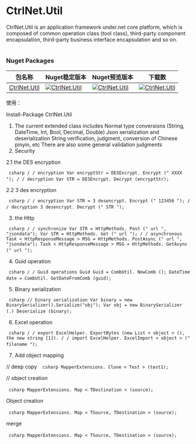 # CtrlNet.Util
CtrlNet.Util is an application framework under.net core platform, which is composed of common operation class (tool class), third-party component encapsulation, third-party business interface encapsulation and so on.
#
### Nuget Packages
| 包名称                                                         | Nuget稳定版本                                                                                                       | Nuget预览版本                                                                                                          | 下载数                                                                                                               |
|----------------------------------------------------------------|---------------------------------------------------------------------------------------------------------------------|------------------------------------------------------------------------------------------------------------------------|----------------------------------------------------------------------------------------------------------------------|
| [CtrlNet.Util](https://www.nuget.org/packages/CtrlNet.Util/) | [![CtrlNet.Util](https://img.shields.io/nuget/v/CtrlNet.Util.svg)](https://www.nuget.org/packages/CtrlNet.Util/) | [![CtrlNet.Util](https://img.shields.io/nuget/vpre/CtrlNet.Util.svg)](https://www.nuget.org/packages/CtrlNet.Util/) | [![CtrlNet.Util](https://img.shields.io/nuget/dt/CtrlNet.Util.svg)](https://www.nuget.org/packages/CtrlNet.Util/) |                                  

使用：

Install-Package CtrlNet.Util

1. The current extended class includes
Normal type conversions (String, DateTime, Int, Bool, Decimal, Double)
Json serialization and deserialization
String verification, judgment, conversion of Chinese pinyin, etc
There are also some general validation judgments
2. Security

2.1 the DES encryption

` ` ` csharp
/ / encryption
Var encryptStr = DESEncrypt. Encrypt (" XXXX ");
/ / decryption
Var STR = DESEncrypt. Decrypt (encryptStr);
` ` `

2.2 3 des encryption

` ` ` csharp
/ / encryption
Var STR = 3 desencrypt. Encrypt (" 123456 ");
/ / decryption
3 desencrypt. Decrypt (" STR ");
` ` `

3. the Http

` ` ` csharp
/ / synchronize
Var STR = HttpMethods. Post (" url ", "jsondata");
Var STR = HttpMethods. Get (" url ");
/ / asynchronous
Task < HttpResponseMessage > MSG = HttpMethods. PostAsync (" url ", "jsondata");
Task < HttpResponseMessage > MSG = HttpMethods. GetAsync (" url ");
` ` `

4. Guid operation

` ` ` csharp
/ / Guid operations
Guid Guid = CombUtil. NewComb ();
DateTime date = CombUtil. GetDateFromComb (guid);
` ` `

5. Binary serialization

` ` ` csharp
// binary serialization
Var binary = new BinarySerializer().Serialize("obj");
Var obj = new BinarySerializer (.) Deserialize (binary);
` ` `

6. Excel operation

` ` ` csharp
/ / export
ExcelHelper. ExportBytes (new List < object > (), the new string [1]).
/ / import
ExcelHelper. ExcelImport < object > (" filename ");
` ` `

7. Add object mapping

// deep copy
` ` ` csharp
MapperExtensions. Clone < Test > (test1);
` ` `

// object creation

` ` ` csharp
MapperExtensions. Map < TDestination > (source);
` ` `

Object creation

` ` ` csharp
MapperExtensions. Map < TSource, TDestination > (source);
` ` `

merge

` ` ` csharp
MapperExtensions. Map < TSource, TDestination > (source);
` ` `


